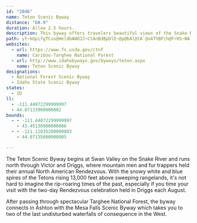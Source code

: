 ```yaml
---
id: "2046"
name: Teton Scenic Byway
distance: "68.9"
duration: Allow 2.5 hours.
description: This byway offers travelers beautiful views of the Snake River Valley, the western slope of the Tetons, and the Falls River.
path: yt~kGpifgTCus@He[dbAWdJJ~CtAnBdBpDlE~@p@bAl@tA`@vAThBF|h@FrHS~NA`SXtn@R~GEbn@JdFKrBaArA}A`@{@|@mDJsB?wBg@iQDgGxBkRr@}Bt@_BvCgDhPiIp@YlDk@pHEtLLdMArTSfZEbEWjAa@lAy@|@}@|@oA`@_A`AeDRyBFa^JmKh@m{EIoaCB{fADcBbB}L~@qD|@{BnB_EfCiD~CyCnKgGbGmEbGeG~AmBpDgF~AgCrEoJfSsj@lCeGbByB|VyY~AsCbAyDXyB~@iPhAoLb@wCfMew@lAmGdBoFrCyEf[o^|A}Ct@wCf@mEGiFQwB_AmEgC_FiSs\Yq@o@oCU_BIgCDyCNqApGmc@d@sEfTarEIyHOmD_@kEqDgXeAqJUiDGgHlAgz@aAqLGmCLkCnAmLJiCEmCs@mNJyDf@sC^gA~@yBrAyAbAs@jAe@pB_@`@?jXjAbDK~BeAbAy@rP}ObC_ArGk@hB_@lBoA|BiCn@mAr@gBZmArAkLDuEK_AgBcISwAG_BMwm@D}AV{BXsAf@kBfAmBlAmAtA_AhBk@rQGfd@@tF{@jJqBj^cInB_@bMcA~HJvBRpDp@z_@|K`HtAtM@v`BYde@d@rWq@r^LnPGbMVtVC`QPrPEjDLzQD~Xf@pf@Zz|El@MwdBVaFd@yBr@sBj@mAlAmBxB}ArB_ArAU~t@HhCIrBq@hBsAlBsCh@yAZqARiBP_DvBsr@n@aLVgBt@{Cn@eB~@aBzF{ItAwC|@aDt@uHN_qCR_EN{Ax@sDZ}@lA_CzAiBxAqA`Bs@nA[fEUdODtr@G`oAe@xqBPzFEv|@Vxd@BtQGnYPnv@CfYP`YEbIFhd@ArDKdKuA`E_@rIKpFDjn@?bw@LrlBBxcKt@~CPdJ~AhR?NrUDb^b@dDdArDrA|BnBxB|k@~h@fBdChAfCRp@t@tEJxFa@f~FNxBTdAf@|AtApAbCx@dMpBxx@vNhDv@pC`ArCrCpGxJrCfDtBlBrClDlI`N`AnBj@bBbE|STtAHpAKlBOr@oBzEGv@ArAZ~EArCOdQIpBO`Bc@vBaDnJk@dAiCfCs@xAi@~A_@fD?rAHr@Jj@l@lAx@v@hFrBrA~@~AzAlA~AXj@Px@Ft@?hA}Dx\yAfLiBvKc@jJsBtME~@DxBr@tG?bGp@jCp@fBJp@?`BuA~GOhC]nBe@fA_AtA]hAKf@?xA^zAh@~@xBdBXp@dA`IfBfGJfBCx@W~BIzAHjA^v@^`@l@^fBJv@C`@Hx@f@^r@\~AH`EP~@Xj@h@r@VLxFjAlAd@~AtAv@hAdGtLvDzGjGlIdCtBlE`Fn@lARt@XfBCfBKr@cDfIsBfIqGh_@O|BExBDvBXnDxDzSbAzDdCrHjD`MbCrJlGbUfIr\hAtCr@xAhN`Un@jAx@tBZ`CZlPp@zD^|@dAtAlA~@fIdFzK`JxChCjHdI~ArAdBr@fGbAzAf@j@^lCzB~PhPdC|CtDpI`Lp[hCfGbB~CbIhLvBjCfDdDdP|Q~@rBhCfIx@jB~A`CjD~CtAzAnApB`B~ChC|Fd@~A|@jEvBtMfBvIv@dC~A~ChA`Bn@~@lClCnAjBr@rCtAxDv@~@tB`A~NdDl@XdA`Al@dAtBlFfD|GfJdPb@fAdArDxBrKn@tA`BlBnUhVzHxIbDlCpFr@nDSbDeAbg@eZbQmNdDsA`CYbm@KdE{A`BkAjAwAdC{E~LqYlHkUrA{ErAyHn@gC|BwEjKkRt@}BfE_XZsAh@eAl@u@d@]vDmAxAMbAD~C`AdCD`R_C`E@fNpD~B~@|AfAjAlAjEfFxAxBjl@hbA
websites:
  - url: https://www.fs.usda.gov/ctnf
    name: Caribou-Targhee National Forest
  - url: http://www.idahobyways.gov/byways/teton.aspx
    name: Teton Scenic Byway
designations:
  - National Forest Scenic Byway
  - Idaho State Scenic Byway
states:
  - ID
ll:
  - -111.44872299999997
  - 44.07133900000002
bounds:
  - - -111.44872299999997
    - 43.45138900000006
  - - -111.11035200000003
    - 44.07135000000005

---
```


The Teton Scenic Byway begins at Swan Valley on the Snake River and runs north through Victor and Driggs, where mountain men and fur trappers held their annual North American Rendezvous. With the snowy white and blue spires of the Tetons rising 13,000 feet above sweeping rangelands, it's not hard to imagine the rip-roaring times of the past, especially if you time your visit with the two-day Rendezvous celebration held in Driggs each August.

After passing through spectacular Targhee National Forest, the byway connects in Ashton with the Mesa Falls Scenic Byway which takes you to two of the last undisturbed waterfalls of consequence in the West.
